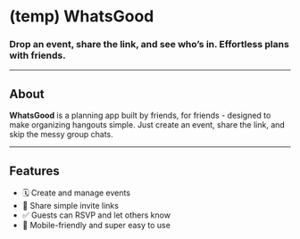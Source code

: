 # (temp) WhatsGood
### Drop an event, share the link, and see who’s in. Effortless plans with friends.

---

## About
**WhatsGood** is a planning app built by friends, for friends - designed to make organizing hangouts simple. Just create an event, share the link, and skip the messy group chats.

---

## Features

- 🗓️ Create and manage events
- 🔗 Share simple invite links
- ✅ Guests can RSVP and let others know
- 📱 Mobile-friendly and super easy to use
